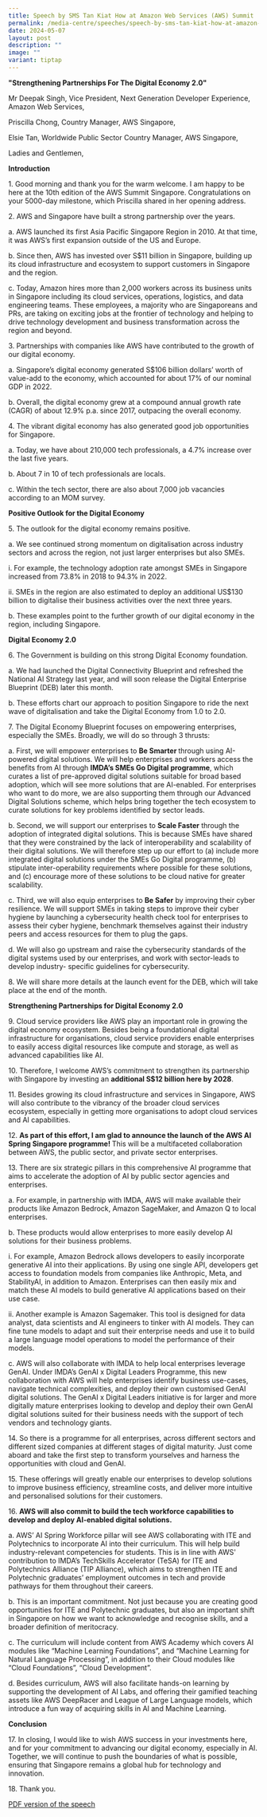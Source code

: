 ```yaml
---
title: Speech by SMS Tan Kiat How at Amazon Web Services (AWS) Summit
permalink: /media-centre/speeches/speech-by-sms-tan-kiat-how-at-amazon-web-services-aws-summit/
date: 2024-05-07
layout: post
description: ""
image: ""
variant: tiptap
---
```

<p><strong>"Strengthening Partnerships For The Digital Economy 2.0"</strong>
</p>
<p>Mr Deepak Singh, Vice President, Next Generation Developer Experience,
Amazon Web Services,</p>
<p>Priscilla Chong, Country Manager, AWS Singapore,</p>
<p>Elsie Tan, Worldwide Public Sector Country Manager, AWS Singapore,</p>
<p>Ladies and Gentlemen,</p>
<p><strong>Introduction</strong>
</p>
<p>1. Good morning and thank you for the warm welcome. I am happy to be here
at the 10th edition of the AWS Summit Singapore. Congratulations on your
5000-day milestone, which Priscilla shared in her opening address.</p>
<p>2. AWS and Singapore have built a strong partnership over the years.</p>
<p>a. AWS launched its first Asia Pacific Singapore Region in 2010. At that
time, it was AWS’s first expansion outside of the US and Europe.</p>
<p>b. Since then, AWS has invested over S$11 billion in Singapore, building
up its cloud infrastructure and ecosystem to support customers in Singapore
and the region.</p>
<p>c. Today, Amazon hires more than 2,000 workers across its business units
in Singapore including its cloud services, operations, logistics, and data
engineering teams. These employees, a majority who are Singaporeans and
PRs, are taking on exciting jobs at the frontier of technology and helping
to drive technology development and business transformation across the
region and beyond.</p>
<p>3. Partnerships with companies like AWS have contributed to the growth
of our digital economy.</p>
<p>a. Singapore’s digital economy generated S$106 billion dollars’ worth
of value-add to the economy, which accounted for about 17% of our nominal
GDP in 2022.</p>
<p>b. Overall, the digital economy grew at a compound annual growth rate
(CAGR) of about 12.9% p.a. since 2017, outpacing the overall economy.</p>
<p>4. The vibrant digital economy has also generated good job opportunities
for Singapore.</p>
<p>a. Today, we have about 210,000 tech professionals, a 4.7% increase over
the last five years.</p>
<p>b. About 7 in 10 of tech professionals are locals.</p>
<p>c. Within the tech sector, there are also about 7,000 job vacancies according
to an MOM survey.</p>
<p><strong>Positive Outlook for the Digital Economy</strong>
</p>
<p>5. The outlook for the digital economy remains positive.</p>
<p>a. We see continued strong momentum on digitalisation across industry
sectors and across the region, not just larger enterprises but also SMEs.</p>
<p>i. For example, the technology adoption rate amongst SMEs in Singapore
increased from 73.8% in 2018 to 94.3% in 2022.</p>
<p>ii. SMEs in the region are also estimated to deploy an additional US$130
billion to digitalise their business activities over the next three years.</p>
<p>b. These examples point to the further growth of our digital economy in
the region, including Singapore.</p>
<p><strong>Digital Economy 2.0</strong>
</p>
<p>6. The Government is building on this strong Digital Economy foundation.</p>
<p>a. We had launched the Digital Connectivity Blueprint and refreshed the
National AI Strategy last year, and will soon release the Digital Enterprise
Blueprint (DEB) later this month.</p>
<p>b. These efforts chart our approach to position Singapore to ride the
next wave of digitalisation and take the Digital Economy from 1.0 to 2.0.</p>
<p>7. The Digital Economy Blueprint focuses on empowering enterprises, especially
the SMEs. Broadly, we will do so through 3 thrusts:</p>
<p>a. First, we will empower enterprises to <strong>Be Smarter </strong>through
using AI-powered digital solutions. We will help enterprises and workers
access the benefits from AI through <strong>IMDA’s SMEs Go Digital programme</strong>,
which curates a list of pre-approved digital solutions suitable for broad
based adoption, which will see more solutions that are AI-enabled. For
enterprises who want to do more, we are also supporting them through our
Advanced Digital Solutions scheme, which helps bring together the tech
ecosystem to curate solutions for key problems identified by sector leads.</p>
<p>b. Second, we will support our enterprises to <strong>Scale Faster</strong> through
the adoption of integrated digital solutions. This is because SMEs have
shared that they were constrained by the lack of interoperability and scalability
of their digital solutions. We will therefore step up our effort to (a)
include more integrated digital solutions under the SMEs Go Digital programme,
(b) stipulate inter-operability requirements where possible for these solutions,
and (c) encourage more of these solutions to be cloud native for greater
scalability.</p>
<p>c. Third, we will also equip enterprises to <strong>Be Safer</strong> by
improving their cyber resilience. We will support SMEs in taking steps
to improve their cyber hygiene by launching a cybersecurity health check
tool for enterprises to assess their cyber hygiene, benchmark themselves
against their industry peers and access resources for them to plug the
gaps.</p>
<p>d. We will also go upstream and raise the cybersecurity standards of the
digital systems used by our enterprises, and work with sector-leads to
develop industry- specific guidelines for cybersecurity.</p>
<p>8. We will share more details at the launch event for the DEB, which will
take place at the end of the month.</p>
<p><strong>Strengthening Partnerships for Digital Economy 2.0</strong>
</p>
<p>9. Cloud service providers like AWS play an important role in growing
the digital economy ecosystem. Besides being a foundational digital infrastructure
for organisations, cloud service providers enable enterprises to easily
access digital resources like compute and storage, as well as advanced
capabilities like AI.</p>
<p>10. Therefore, I welcome AWS’s commitment to strengthen its partnership
with Singapore by investing an <strong>additional S$12 billion here by 2028</strong>.</p>
<p>11. Besides growing its cloud infrastructure and services in Singapore,
AWS will also contribute to the vibrancy of the broader cloud services
ecosystem, especially in getting more organisations to adopt cloud services
and AI capabilities.</p>
<p>12. <strong>As part of this effort, I am glad to announce the launch of the AWS AI Spring Singapore programme! </strong>This
will be a multifaceted collaboration between AWS, the public sector, and
private sector enterprises.</p>
<p>13. There are six strategic pillars in this comprehensive AI programme
that aims to accelerate the adoption of AI by public sector agencies and
enterprises.</p>
<p>a. For example, in partnership with IMDA, AWS will make available their
products like Amazon Bedrock, Amazon SageMaker, and Amazon Q to local enterprises.</p>
<p>b. These products would allow enterprises to more easily develop AI solutions
for their business problems.</p>
<p>i. For example, Amazon Bedrock allows developers to easily incorporate
generative AI into their applications. By using one single API, developers
get access to foundation models from companies like Anthropic, Meta, and
StabilityAI, in addition to Amazon. Enterprises can then easily mix and
match these AI models to build generative AI applications based on their
use case.</p>
<p>ii. Another example is Amazon Sagemaker. This tool is designed for data
analyst, data scientists and AI engineers to tinker with AI models. They
can fine tune models to adapt and suit their enterprise needs and use it
to build a large language model operations to model the performance of
their models.</p>
<p>c. AWS will also collaborate with IMDA to help local enterprises leverage
GenAI. Under IMDA’s GenAI x Digital Leaders Programme, this new collaboration
with AWS will help enterprises identify business use-cases, navigate technical
complexities, and deploy their own customised GenAI digital solutions.
The GenAI x Digital Leaders initiative is for larger and more digitally
mature enterprises looking to develop and deploy their own GenAI digital
solutions suited for their business needs with the support of tech vendors
and technology giants.</p>
<p>14. So there is a programme for all enterprises, across different sectors
and different sized companies at different stages of digital maturity.
Just come aboard and take the first step to transform yourselves and harness
the opportunities with cloud and GenAI.</p>
<p>15. These offerings will greatly enable our enterprises to develop solutions
to improve business efficiency, streamline costs, and deliver more intuitive
and personalised solutions for their customers.</p>
<p>16. <strong>AWS will also commit to build the tech workforce capabilities to develop and deploy AI-enabled digital solutions.</strong>
</p>
<p>a. AWS’ AI Spring Workforce pillar will see AWS collaborating with ITE
and Polytechnics to incorporate AI into their curriculum. This will help
build industry-relevant competencies for students. This is in line with
AWS' contribution to IMDA’s TechSkills Accelerator (TeSA) for ITE and Polytechnics
Alliance (TIP Alliance), which aims to strengthen ITE and Polytechnic graduates’
employment outcomes in tech and provide pathways for them throughout their
careers.</p>
<p>b. This is an important commitment. Not just because you are creating
good opportunities for ITE and Polytechnic graduates, but also an important
shift in Singapore on how we want to acknowledge and recognise skills,
and a broader definition of meritocracy.</p>
<p>c. The curriculum will include content from AWS Academy which covers AI
modules like “Machine Learning Foundations”, and “Machine Learning for
Natural Language Processing”, in addition to their Cloud modules like “Cloud
Foundations”, “Cloud Development”.</p>
<p>d. Besides curriculum, AWS will also facilitate hands-on learning by supporting
the development of AI Labs, and offering their gamified teaching assets
like AWS DeepRacer and League of Large Language models, which introduce
a fun way of acquiring skills in AI and Machine Learning.</p>
<p><strong>Conclusion</strong>
</p>
<p>17. In closing, I would like to wish AWS success in your investments here,
and for your commitment to advancing our digital economy, especially in
AI. Together, we will continue to push the boundaries of what is possible,
ensuring that Singapore remains a global hub for technology and innovation.</p>
<p>18. Thank you.</p>
<p><a href="/files/Speeches 2024/speech_by_sms_tan_at_aws_singapore_summit_7_may_2024.pdf" rel="noopener noreferrer nofollow" target="_blank">PDF version of the speech</a>
</p>